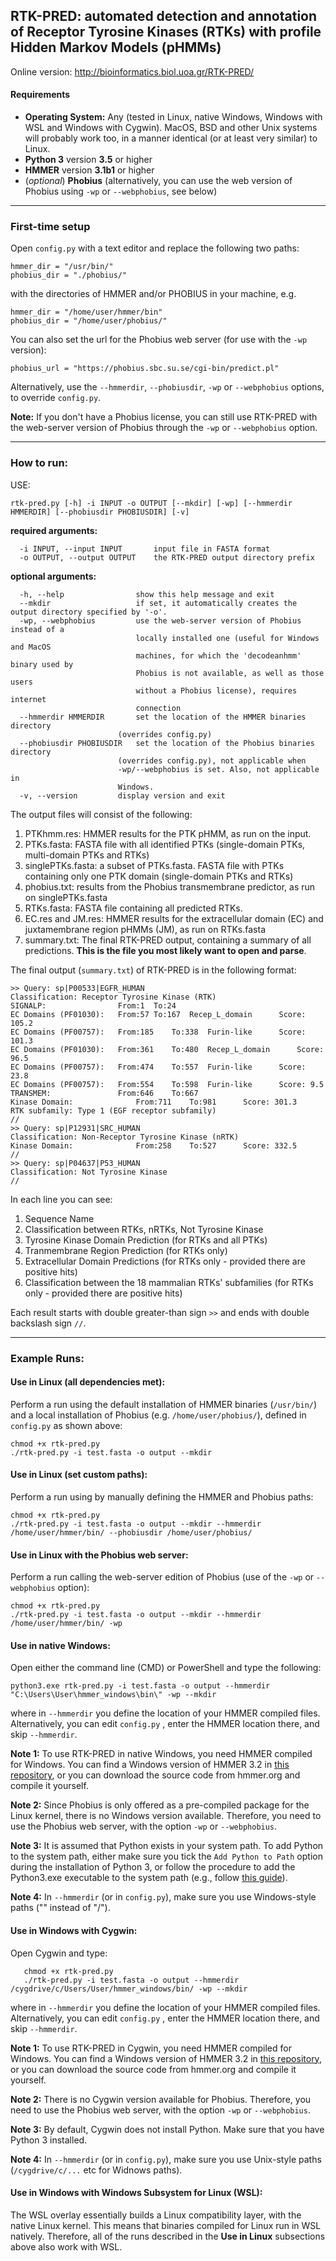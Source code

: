 


## RTK-PRED: automated detection and annotation of Receptor Tyrosine Kinases (RTKs) with profile Hidden Markov Models (pHMMs)

Online version: http://bioinformatics.biol.uoa.gr/RTK-PRED/

#### Requirements
* **Operating System:** Any (tested in Linux, native Windows, Windows with WSL and Windows with Cygwin). MacOS, BSD and other Unix systems will probably work too, in a manner identical (or at least very similar) to Linux.
* **Python 3** version **3.5** or higher
* **HMMER** version **3.1b1** or higher
* (*optional*) **Phobius** (alternatively, you can use the web version of Phobius using `-wp` or `--webphobius`, see below)

----

### First-time setup
Open `config.py` with a text editor and replace the following two paths:

    hmmer_dir = "/usr/bin/"
    phobius_dir = "./phobius/"

with the directories of HMMER and/or PHOBIUS in your machine, e.g.

    hmmer_dir = "/home/user/hmmer/bin"
    phobius_dir = "/home/user/phobius/"

You can also set the url for the Phobius web server (for use with the `-wp` version):

    phobius_url = "https://phobius.sbc.su.se/cgi-bin/predict.pl"

Alternatively, use the `--hmmerdir`, `--phobiusdir`, `-wp` or `--webphobius` options, to override `config.py`.

**Note:** If you don't have a Phobius license, you can still use RTK-PRED with the web-server version of Phobius through the `-wp` or `--webphobius` option.

----

### How to run:
USE: 

    rtk-pred.py [-h] -i INPUT -o OUTPUT [--mkdir] [-wp] [--hmmerdir HMMERDIR] [--phobiusdir PHOBIUSDIR] [-v]

**required arguments:**

      -i INPUT, --input INPUT		input file in FASTA format
      -o OUTPUT, --output OUTPUT	the RTK-PRED output directory prefix

**optional arguments:**

      -h, --help            	show this help message and exit
      --mkdir               	if set, it automatically creates the output directory specified by '-o'.
      -wp, --webphobius     	use the web-server version of Phobius instead of a
	                            locally installed one (useful for Windows and MacOS
	                            machines, for which the 'decodeanhmm' binary used by
	                            Phobius is not available, as well as those users
	                            without a Phobius license), requires internet
	                            connection
      --hmmerdir HMMERDIR   	set the location of the HMMER binaries directory
                            (overrides config.py)
      --phobiusdir PHOBIUSDIR	set the location of the Phobius binaries directory
                            (overrides config.py), not applicable when
                            -wp/--webphobius is set. Also, not applicable in
                            Windows.
      -v, --version         display version and exit

The output files will consist of the following:

 1. PTKhmm.res: HMMER results for the PTK pHMM, as run on the input.
 2. PTKs.fasta: FASTA file with all identified PTKs (single-domain PTKs, multi-domain PTKs and RTKs)
 3. singlePTKs.fasta: a subset of PTKs.fasta. FASTA file with PTKs containing only one PTK domain (single-domain PTKs and RTKs)
 4. phobius.txt: results from the Phobius transmembrane predictor, as run on singlePTKs.fasta
 5. RTKs.fasta: FASTA file containing all predicted RTKs.
 6. EC.res and JM.res: HMMER results for the extracellular domain (EC) and juxtamembrane region pHMMs (JM), as run on RTKs.fasta
 7. summary.txt: The final RTK-PRED output, containing a summary of all predictions. **This is the file you most likely want to open and parse**.
 
 The final output (`summary.txt`) of RTK-PRED is in the following format: 

    >> Query: sp|P00533|EGFR_HUMAN
    Classification: Receptor Tyrosine Kinase (RTK)
    SIGNALP:				From:1	To:24
    EC Domains (PF01030):	From:57	To:167	Recep_L_domain		Score: 105.2
    EC Domains (PF00757):	From:185	To:338	Furin-like		Score: 101.3
    EC Domains (PF01030):	From:361	To:480	Recep_L_domain		Score: 96.5
    EC Domains (PF00757):	From:474	To:557	Furin-like		Score: 23.8
    EC Domains (PF00757):	From:554	To:598	Furin-like		Score: 9.5
    TRANSMEM:				From:646	To:667
    Kinase Domain:				From:711	To:981		Score: 301.3
    RTK subfamily: Type 1 (EGF receptor subfamily)
    //
    >> Query: sp|P12931|SRC_HUMAN
    Classification: Non-Receptor Tyrosine Kinase (nRTK)
    Kinase Domain:				From:258	To:527		Score: 332.5
    //
    >> Query: sp|P04637|P53_HUMAN
    Classification: Not Tyrosine Kinase
    //
In each line you can see:

  1. Sequence Name
  2. Classification between RTKs, nRTKs, Not Tyrosine Kinase
  3. Tyrosine Kinase Domain Prediction (for RTKs and all PTKs)
  4. Tranmembrane Region Prediction (for RTKs only)
  5. Extracellular Domain Predictions (for RTKs only - provided there are positive hits)
  6. Classification between the 18 mammalian RTKs' subfamilies (for RTKs only - provided there are positive hits)

Each result starts with double greater-than sign `>>` and ends with double backslash sign `//`. 

----

### Example Runs:

#### Use in Linux (all dependencies met):
Perform a run using the default installation of HMMER binaries (`/usr/bin/`) and a local installation of Phobius (e.g. `/home/user/phobius/`), defined in `config.py` as shown above:

    chmod +x rtk-pred.py
    ./rtk-pred.py -i test.fasta -o output --mkdir

#### Use in Linux (set custom paths):
Perform a run using by manually defining the HMMER and Phobius paths:

    chmod +x rtk-pred.py
    ./rtk-pred.py -i test.fasta -o output --mkdir --hmmerdir /home/user/hmmer/bin/ --phobiusdir /home/user/phobius/
    

#### Use in Linux with the Phobius web server:
Perform a run calling the web-server edition of Phobius (use of the `-wp` or `--webphobius` option):

    chmod +x rtk-pred.py
    ./rtk-pred.py -i test.fasta -o output --mkdir --hmmerdir /home/user/hmmer/bin/ -wp
    
#### Use in native Windows:
Open either the command line (CMD) or PowerShell and type the following:

    python3.exe rtk-pred.py -i test.fasta -o output --hmmerdir  "C:\Users\User\hmmer_windows\bin\" -wp --mkdir

where in `--hmmerdir` you define the location of your HMMER compiled files. Alternatively, you can edit `config.py` , enter the HMMER location there, and skip `--hmmerdir`.

**Note 1:** To use RTK-PRED in native Windows, you need HMMER compiled for Windows. You can find a Windows version of HMMER 3.2 in [this repository](https://github.com/fbaltoumas/tools-for-windows/), or you can download the source code from hmmer.org and compile it yourself.  

**Note 2:** Since Phobius is only offered as a pre-compiled package for the Linux kernel, there is no Windows version available.  Therefore, you need to use the Phobius web server, with the option `-wp` or `--webphobius`.

**Note 3:** It is assumed that Python exists in your system path.  To add Python to the system path, either make sure you tick the `Add Python to Path` option during the installation of Python 3, or follow the procedure to add the Python3.exe executable to the system path (e.g., follow [this guide](https://answers.microsoft.com/en-us/windows/forum/windows_10-other_settings-winpc/adding-path-variable/97300613-20cb-4d85-8d0e-cc9d3549ba23)).

**Note 4:** In `--hmmerdir` (or in `config.py`), make sure you use Windows-style paths ("\" instead of "/").

#### Use in Windows with Cygwin:
Open Cygwin and type:

       chmod +x rtk-pred.py
       ./rtk-pred.py -i test.fasta -o output --hmmerdir  /cygdrive/c/Users/User/hmmer_windows/bin/ -wp --mkdir

where in `--hmmerdir` you define the location of your HMMER compiled files. Alternatively, you can edit `config.py` , enter the HMMER location there, and skip `--hmmerdir`.

**Note 1:** To use RTK-PRED in Cygwin, you need HMMER compiled for Windows. You can find a Windows version of HMMER 3.2 in [this repository](https://github.com/fbaltoumas/tools-for-windows/), or you can download the source code from hmmer.org and compile it yourself.  

**Note 2:** There is no Cygwin version available for Phobius.  Therefore, you need to use the Phobius web server, with the option `-wp` or `--webphobius`.

**Note 3:** By default, Cygwin does not install Python. Make sure that you have Python 3 installed.

**Note 4:** In `--hmmerdir` (or in `config.py`), make sure you use Unix-style paths (`/cygdrive/c/...` etc for Widnows paths).

#### Use in Windows with Windows Subsystem for Linux (WSL):
The WSL overlay essentially builds a Linux compatibility layer, with the native Linux kernel.  This means that binaries compiled for Linux run in WSL natively.  Therefore, all of the runs described in the **Use in Linux** subsections above also work with WSL.

